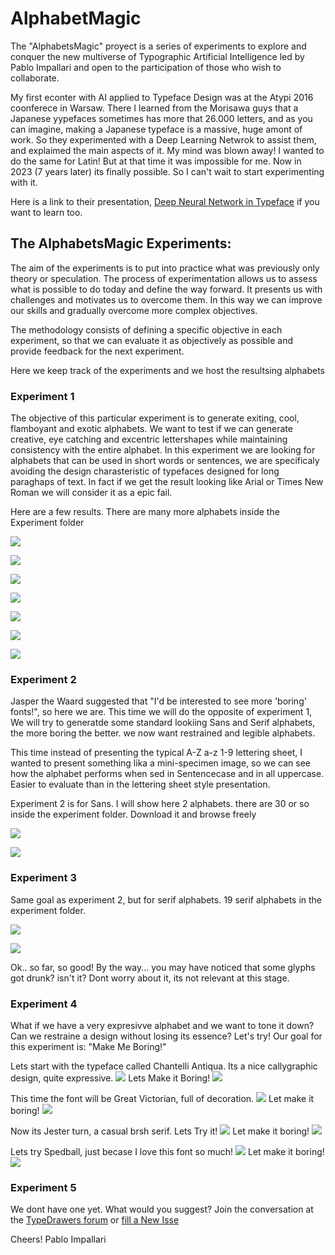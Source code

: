 # AlphabetMagic

The "AlphabetsMagic" proyect is a series of experiments to explore and conquer the new multiverse of Typographic Artificial Intelligence led by Pablo Impallari and open to the participation of those who wish to collaborate.

My first econter with AI applied to Typeface Design was at the Atypi 2016 coonferece in Warsaw.
There I learned from the Morisawa guys that a Japanese yypefaces sometimes has more that 26.000 letters, and as you can imagine, making a Japanese typeface is a massive, huge amont of work. So they experimented with a Deep Learning Netwrok to assist them, and explaimed the main aspects of it.
My mind was blown away! I wanted to do the same for Latin! But at that time it was impossible for me.
Now in 2023 (7 years later) its finally possible. So I can't wait to start experimenting with it.

Here is a link to their presentation, [ Deep Neural Network in Typeface](https://www.youtube.com/watch?v=y3qXMW0SRK4&list=PL0oMAzSh5W9rPHqj3qIBS8UXVKJ9MWuh2&index=21) if you want to learn too.


## The AlphabetsMagic Experiments:
The aim of the experiments is to put into practice what was previously only theory or speculation. The process of experimentation allows us to assess what is possible to do today and define the way forward. It presents us with challenges and motivates us to overcome them. In this way we can improve our skills and gradually overcome more complex objectives.

The methodology consists of defining a specific objective in each experiment, so that we can evaluate it as objectively as possible and provide feedback for the next experiment.

Here we keep track of the experiments and we host the resultsing alphabets

### Experiment 1
The objective of this particular experiment is to generate exiting, cool, flamboyant and exotic alphabets.
We want to test if we can generate creative, eye catching and excentric lettershapes while maintaining consistency with the entire alphabet.
In this experiment we are looking for alphabets that can be used in short words or sentences, we are specificaly avoiding the design charasteristic of typefaces designed for long paraghaps of text. In fact if we get the result looking like Arial or Times New Roman we will consider it as a epic fail.

Here are a few results. There are many more alphabets inside the Experiment folder

![](https://github.com/impallari/AlphabetMagic/blob/main/00009_Impallari_Alphabet_Magic.png?raw=true)

![](https://github.com/impallari/AlphabetMagic/blob/main/00012_Impallari_Alphabet_Magic.png?raw=true)

![](https://github.com/impallari/AlphabetMagic/blob/main/00017_Impallari_Alphabet_Magic.png?raw=true)

![](https://github.com/impallari/AlphabetMagic/blob/main/00001_Impallari_Alphabet_Magic.png?raw=true)

![](https://github.com/impallari/AlphabetMagic/blob/main/00004_Impallari_Alphabet_Magic.png?raw=true)

![](https://github.com/impallari/AlphabetMagic/blob/main/00003_Impallari_Alphabet_Magic.png?raw=true)

![](https://github.com/impallari/AlphabetMagic/blob/main/00007_Impallari_Alphabet_Magic.png?raw=true)


### Experiment 2
Jasper the Waard suggested that "I'd be interested to see more 'boring' fonts!", so here we are.
This time we will do the opposite of experiment 1, We will try to generatde some standard lookiing Sans and Serif alphabets, the more boring the better. we now want restrained and legible alphabets.

This time instead of presenting the typical A-Z a-z 1-9 lettering sheet, I wanted to present something lika a mini-specimen image, so we can see how the alphabet performs when sed in Sentencecase and in all uppercase. Easier to evaluate than in the lettering sheet style presentation.

Experiment 2 is for Sans. I will show here 2 alphabets. there are 30 or so inside the experiment folder. Download it and browse freely

![](https://github.com/impallari/AlphabetMagic/blob/main/Experiment%20002%20-%20Legible%20Sans/00012-1581495637-alphabetMagic.png?raw=true)

![](https://github.com/impallari/AlphabetMagic/blob/main/Experiment%20002%20-%20Legible%20Sans/00100-971540761-alphabetMagicB.png?raw=true)


### Experiment 3
Same goal as experiment 2, but for serif alphabets.
19 serif alphabets in the experiment folder.

![](https://github.com/impallari/AlphabetMagic/blob/main/Experiment%20003%20-%20Legible%20Serifs/00007-3821800125-alphabetMagic.png?raw=true)

![](https://github.com/impallari/AlphabetMagic/blob/main/Experiment%20003%20-%20Legible%20Serifs/00026-808898671-alphabetMagicB.png?raw=true)

Ok.. so far, so good!
By the way... you may have noticed that some glyphs got drunk? isn't it? Dont worry about it, its not relevant at this stage.

### Experiment 4
What if we have a very expresivve alphabet and we want to tone it down?
Can we restraine a design without losing its essence? Let's try!
Our goal for this experiment is: "Make Me Boring!"

Lets start with the typeface called Chantelli Antiqua.
Its a nice callygraphic design, quite expressive.
![](https://github.com/impallari/AlphabetMagic/blob/main/Experiment%20004%20-%20Make%20Me%20Boring/Chantelli%20Antiqua/Chantelli_Antiqua.jpg?raw=true)
Lets Make it Boring!
![](https://github.com/impallari/AlphabetMagic/blob/main/Experiment%20004%20-%20Make%20Me%20Boring/Chantelli%20Antiqua/00038-2541018201-alphabetMagic.png?raw=true)

This time the font will be Great Victorian, full of decoration.
![](https://github.com/impallari/AlphabetMagic/blob/main/Experiment%20004%20-%20Make%20Me%20Boring/Great%20Victorian/GreatVictorian.jpg?raw=true)
Let make it boring!
![](https://github.com/impallari/AlphabetMagic/blob/main/Experiment%20004%20-%20Make%20Me%20Boring/Great%20Victorian/00048-641452965-alphabetMagicB.png?raw=true)

Now its Jester turn, a casual brsh serif. Lets Try it!
![](https://github.com/impallari/AlphabetMagic/blob/main/Experiment%20004%20-%20Make%20Me%20Boring/Jesteer/Jester.jpg?raw=true)
Let make it boring!
![](https://github.com/impallari/AlphabetMagic/blob/main/Experiment%20004%20-%20Make%20Me%20Boring/Jesteer/00054-3940823062-alphabetMagic.png?raw=true)

Lets try Spedball, just becase I love this font so much!
![](https://github.com/impallari/AlphabetMagic/blob/main/Experiment%20004%20-%20Make%20Me%20Boring/Speedball/speedball.jpg?raw=true)
Let make it boring!
![](https://github.com/impallari/AlphabetMagic/blob/main/Experiment%20004%20-%20Make%20Me%20Boring/Speedball/00069-501794999-alphabetMagicB.png?raw=true)

### Experiment 5
We dont have one yet. What would you suggest?
Join the conversation at the [TypeDrawers forum](https://typedrawers.com/discussion/4665/alphabetmagic-my-first-ai-experiment) or [fill a New Isse](https://github.com/impallari/AlphabetMagic/issues)

Cheers!
Pablo Impallari



